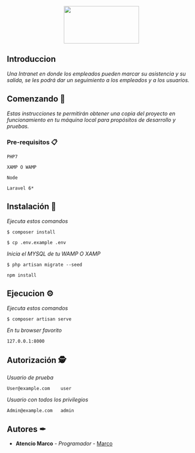 <p align="center" style="margin-bottom: 0px;" ><img src="https://github.com/MarcoAtencio/JuventudGlobalizada/blob/master/public/img/logo.png" width="200" height="100" ></p>

## Introduccion

_Una Intranet en donde los empleados pueden marcar su asistencia y su salida, se les podrá dar un seguimiento a los empleados y a los usuarios._


## Comenzando 🏅

_Estas instrucciones te permitirán obtener una copia del proyecto en funcionamiento en tu máquina local para propósitos de desarrollo y pruebas._


### Pre-requisitos 📋

```
PHP7
```

```
XAMP O WAMP
```

```
Node
```

```
Laravel 6*
```


## Instalación 🔧

_Ejecuta estos comandos_

```
$ composer install
```

```
$ cp .env.example .env
```

_Inicia el MYSQL de tu WAMP O XAMP_

```	
$ php artisan migrate --seed
```

```
npm install
```


## Ejecucion ⚙

_Ejecuta estos comandos_

```
$ composer artisan serve
```

_En tu browser favorito_

```
127.0.0.1:8000
```


## Autorización 🕵‍

_Usuario de prueba_

```
User@example.com    user
```

_Usuario con todos los privilegios_

```
Admin@example.com   admin
```


## Autores ✒

* **Atencio Marco** - *Programador* - [Marco](https://github.com/MarcoAtencio)

